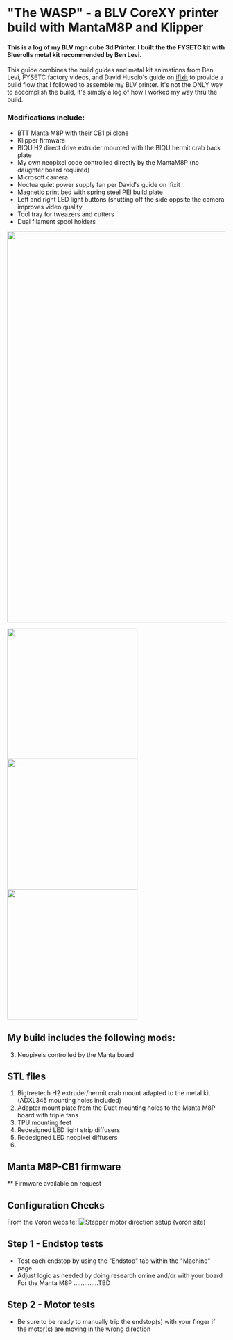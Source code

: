 # "The WASP" - a BLV CoreXY printer build with MantaM8P and Klipper

#### This is a log of my BLV mgn cube 3d Printer. I built the the FYSETC kit with Bluerolls metal kit recommended by Ben Levi. 


This guide combines the build guides and metal kit animations from Ben Levi, FYSETC factory videos, and David Husolo's guide on [ifixit](https://www.ifixit.com/Device/BLV_MGN_Cube) to provide a build flow that I followed to assemble my BLV printer. It's not the ONLY way to accomplish the build, it's simply a log of how I worked my way thru the build. 

### Modifications include:
- BTT Manta M8P with their CB1 pi clone
- Klipper firmware
- BIQU H2 direct drive extruder mounted with the BIQU hermit crab back plate
- My own neopixel code controlled directly by the MantaM8P (no daughter board required)
- Microsoft camera 
- Noctua quiet power supply fan per David's guide on ifixit
- Magnetic print bed with spring steel PEI build plate
- Left and right LED light buttons (shutting off the side oppsite the camera improves video quality 
- Tool tray for tweazers and cutters
- Dual filament spool holders


<img src="https://user-images.githubusercontent.com/120577343/209441926-59236815-ea76-452b-a6a8-aa57b83c054e.JPG" width="900">

<img src="https://user-images.githubusercontent.com/120577343/209441932-90802643-60bf-41d2-a4df-9d9dc0c372d4.JPG" width="300"><img src="https://user-images.githubusercontent.com/120577343/209441933-1b79081c-f190-4107-896e-d7802f7bdb4f.JPG" width="300"><img src="https://user-images.githubusercontent.com/120577343/209441936-9d2571a3-a9d0-4283-993a-68af19670be5.JPG" width="300">

## My build includes the following mods:

3. Neopixels controlled by the Manta board

## STL files
1. Bigtreetech H2 extruder/hermit crab mount adapted to the metal kit (ADXL345 mounting holes included)
2. Adapter mount plate from the Duet mounting holes to the Manta M8P board with triple fans
3. TPU mounting feet
4. Redesigned LED light strip diffusers
5. Redesigned LED neopixel diffusers
6. 

## Manta M8P-CB1 firmware
** Firmware available on request


## Configuration Checks

From the Voron website:
![Stepper motor direction setup (voron site)](https://user-images.githubusercontent.com/120577343/209176872-27d13291-3cc7-49af-ba4d-3588370ecf00.png)

## Step 1 - Endstop tests
* Test each endstop by using the "Endstop" tab within the "Machine" page
* Adjust logic as needed by doing research online and/or with your board
    For the Manta M8P ..............TBD

## Step 2 - Motor tests
* Be sure to be ready to manually trip the endstop(s) with your finger if the motor(s) are moving in the wrong direction
